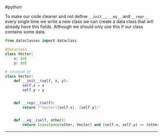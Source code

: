 #python 

To make our code cleaner and not define `__init__`, `__eq__` and `__repr__` every single time we write a new class we can create a data class that will already have this fields.
Although we should only use this if our class contains some data.

```python
from dataclasses import dataclass

@dataclass
class Vector:
	x: int
	y: int
	
# instead of 
class Vector:
    def __init__(self, x, y):
        self.x = x
        self.y = y


    def __repr__(self):
        return f"Vector({self.x}, {self.y})"


    def __eq__(self, other):
        return isinstance(other, Vector) and (self.x, self.y) == (other.x, other.y)
```

---
